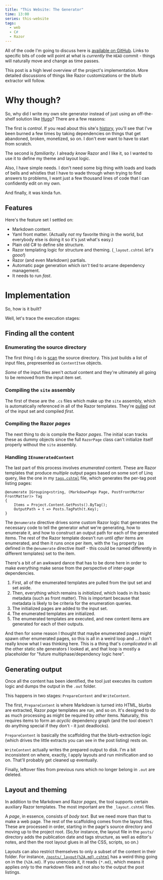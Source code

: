 ```yaml
---
title: "This Website: The Generator"
time: 13:00
series: this-website
tags:
  - web
  - C#
  - Razor
---
```

All of the code I'm going to discuss here is [available on GitHub](https://github.com/pdjonov/vec3.net/). Links to specific bits of code will point at what is _currently_ the `HEAD` commit - things will naturally move and change as time passes.

This post is a high level overview of the project's implementation. More detailed discussions of things like Razor customizations or the blurb extractor will follow.

# Why though?

So, why did I write my own site generator instead of just using an off-the-shelf solution like [Hugo](https://gohugo.io/)? There are a few reasons:

The first is _control_. If you read about this site's [history](/posts/this-website-the-story-so-far), you'll see that I've been burned a few times by taking dependencies on things that get abandoned, broken, monetized, so on. I don't ever want to have to start from scratch.

The second is _familiarity_. I already _know_ Razor and I like it, so I wanted to use it to define my theme and layout logic.

Also, I have simple needs. I don't need some big thing with loads and loads of bells and whistles that I have to wade through when trying to find answers to problems, I want just a few thousand lines of code that I can confidently edit on my own.

And finally, it was kinda fun.

## Features

Here's the feature set I settled on:

* Markdown content.
* Yaml front matter. (Actually _not_ my favorite thing in the world, but everybody else is doing it so it's just what's easy.)
* Plain old C# to define site structure.
* Razor templating logic for structure and theming. (`_layout.cshtml` _let's gooo!_)
* Razor (and even Markdown) partials.
* Automatic page generation which _isn't_ tied to arcane dependency management.
* It needs to run _fast_.

# Implementation

So, how is it built?

Well, let's trace the execution stages:

## Finding all the content

### Enumerating the source directory

The first thing I do is [scan](https://github.com/pdjonov/vec3.net/blob/69f45beda6f30a00a35f77dbdf644619a99a4468/SiteGen/Generator/Project.cs#L68) the source directory. This just builds a list of input files, prepresented as `ContentItem` objects.

_Some_ of the input files aren't _actual_ content and they're ultimately all going to be removed from the input item set.

### Compiling the `site` assembly

The first of these are the `.cs` files which make up the `site` assembly, which is automatically referenced in all of the Razor templates. They're [pulled](https://github.com/pdjonov/vec3.net/blob/69f45beda6f30a00a35f77dbdf644619a99a4468/SiteGen/Generator/Project.cs#L107) out of the input set and compiled _first_.

### Compiling the Razor _pages_

The next thing to do is compile the Razor _pages_. The initial scan tracks these as dummy objects since the full `RazorPage` class can't initialize itself properly without the `site` assembly.

### Handling `IEnumeratedContent`

The last part of this process involves _enumerated_ content. These are Razor templates that produce _multiple_ output pages based on some sort of Linq query, like the one in my [`tags.cshtml`](https://github.com/pdjonov/vec3.net/blob/69f45beda6f30a00a35f77dbdf644619a99a4468/Content/posts/tags.cshtml#L3) file, which generates the per-tag post listing pages:

```cshtml
@enumerate IGrouping<string, (MarkdownPage Page, PostFrontMatter FrontMatter)> Tag
{
	Items = Project.Content.GetPosts().ByTag();
	OutputPath = t => Posts.TagPath(t.Key);
}
```

The `@enumerate` directive drives some custom Razor logic that generates the necessary code to tell the generator _what_ we're generating, how to enumerate it, and how to construct an output path for each of the generated items. The rest of the Razor template doesn't run until _after_ items are enumerated, and then it runs once per item, with the `Tag` property (as defined in the `@enumerate` directive itself - this could be named differently in different templates) set to the item.

There's a bit of an awkward dance that has to be done here in order to make everything make sense from the perspective of inter-page dependencies.

1. First, all of the enumerated templates are pulled from the iput set and set aside.
2. Then, everything which remains is _initialized_, which loads in its basic metadata (such as front matter). This is important because that metadata is likely to be criteria for the enumeration queries.
3. The initialized pages are added to the input set.
4. The enumerated templates are initialized.
5. The enumerated templates are executed, and new content items are generated for each of their outputs.

And then for some reason I thought that maybe enumerated pages might spawn other enumerated pages, so this is all in a weird loop and ...I don't really know what I was thinking here. This is a thing that's _complicated_ in all the other static site generators I looked at, and that loop is mostly a placeholder for "future multiphase/dependency logic here".

## Generating output

Once all the content has been identified, the tool just executes its custom logic and dumps the output in the `.out` folder.

This happens in two stages: `PrepareContent` and `WriteContent`.

The first, `PrepareContent` is where Markdown is turned into HTML, blurbs are extracted, Razor _page_ templates are run, and so on. It's designed to do as much processing as might be required by _other_ items. Naturally, this requires items to form an _acyclic_ dependency graph (and the tool doesn't do anything special if they don't - it just deadlocks).

`PrepareContent` is basically the scaffolding that the blurb-extraction logic (which drives the little extracts you can see in the post listing) rests on.

`WriteContent` actually writes the prepared output to disk. I'm a bit inconsistent on where, exactly, I apply layouts and run minification and so on. That'll probably get cleaned up eventually.

Finally, leftover files from previous runs which no longer belong in `.out` are deleted.

## Layout and theming

In addition to the Markdown and Razor _pages_, the tool supports certain auxiliary Razor templates. The most important are the `_layout.cshtml` files.

A _page_, in essence, consists of _body text_. But we need more than that to make a web page. The rest of the scaffolding comes from the layout files. These are processed in order, starting in the page's source directory and moving up to the project root. (So,for instance, the layout file in the `posts/` directory adds the publication date and tags structure, as well as editor's notes, and then the root layout glues in all the CSS, scripts, so on.)

Layouts can also restrict themselves to only a subset of the content in their folder. For instance, [`/posts/_layout{%2A.md}.cshtml`](https://github.com/pdjonov/vec3.net/blob/69f45beda6f30a00a35f77dbdf644619a99a4468/Content/posts/_layout%7B%252A.md%7D.cshtml) has a weird thing going on in the `{%2A.md}`. If you unencode it, it reads `{*.md}`, which means it applies _only_ to the markdown files and not also to the output the post listings.